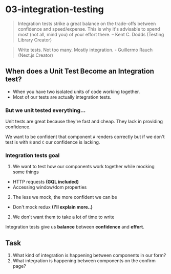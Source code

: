# 03-integration-testing

> Integration tests strike a great balance on the trade-offs between confidence and speed/expense. This is why it's advisable to spend most (not all, mind you) of your effort there. – Kent C. Dodds (Testing Library Creator)

> Write tests. Not too many. Mostly integration. - Guillermo Rauch (Next.js Creator)

## When does a Unit Test Become an Integration test?

- When you have two isolated units of code working together.
- Most of our tests are actually integration tests.

### But we unit tested everything...

Unit tests are great because they're fast and cheap. They lack in providing confidence.

We want to be confident that component `A` renders correctly but if we don't test is with `B` and `C` our confidence is lacking.

### Integration tests goal

1. We want to test how our components work together while mocking some things

- HTTP requests **(GQL included)**
- Accessing window/dom properties

2. The less we mock, the more confident we can be

- Don't mock redux **(I'll explain more..)**

2. We don't want them to take a lot of time to write

Integration tests give us **balance** between **confidence** and **effort**.

## Task

1. What kind of integration is happening between components in our form?
2. What integration is happening between components on the confirm page?
